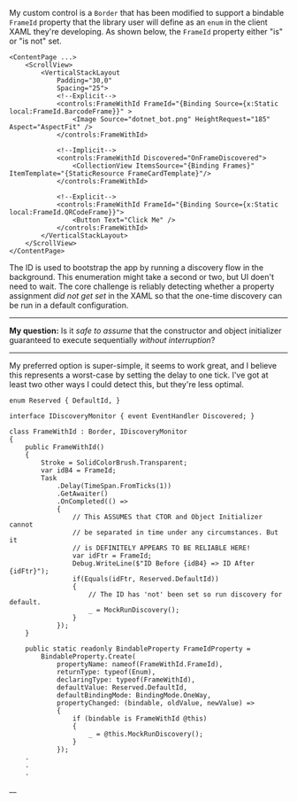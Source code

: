 My custom control is a `Border` that has been modified to support a bindable `FrameId` property that the library user will define as an `enum` in the client XAML they're developing. As shown below, the `FrameId` property either "is" or "is not" set.

```xaml
<ContentPage ...>
    <ScrollView>
        <VerticalStackLayout
            Padding="30,0"
            Spacing="25">
            <!--Explicit-->
            <controls:FrameWithId FrameId="{Binding Source={x:Static local:FrameId.BarcodeFrame}}" >                
                <Image Source="dotnet_bot.png" HeightRequest="185"  Aspect="AspectFit" />
            </controls:FrameWithId>
            
            <!--Implicit-->
            <controls:FrameWithId Discovered="OnFrameDiscovered">
                <CollectionView ItemsSource="{Binding Frames}" ItemTemplate="{StaticResource FrameCardTemplate}"/>
            </controls:FrameWithId>
                        
            <!--Explicit-->
            <controls:FrameWithId FrameId="{Binding Source={x:Static local:FrameId.QRCodeFrame}}">
                <Button Text="Click Me" />
            </controls:FrameWithId>
        </VerticalStackLayout>
    </ScrollView>  
</ContentPage> 
```

The ID is used to bootstrap the app by running a discovery flow in the background. This enumeration might take a second or two, but UI doen't need to wait. The core challenge is reliably detecting whether a property assignment _did not get set_ in the XAML so that the one-time discovery can be run in a default configuration.

___

**My question:** Is it _safe to assume_ that the constructor and object initializer guaranteed to execute sequentially _without interruption_? 
___

My preferred option is super-simple, it seems to work great, and I believe this represents a worst-case by setting the delay to one tick. I've got at least two other ways I could detect this, but they're less optimal.

```
enum Reserved { DefaultId, }

interface IDiscoveryMonitor { event EventHandler Discovered; }

class FrameWithId : Border, IDiscoveryMonitor
{
    public FrameWithId()
    {
        Stroke = SolidColorBrush.Transparent;
        var idB4 = FrameId;
        Task
            .Delay(TimeSpan.FromTicks(1))
            .GetAwaiter()
            .OnCompleted(() =>
            {
                // This ASSUMES that CTOR and Object Initializer cannot
                // be separated in time under any circumstances. But it
                // is DEFINITELY APPEARS TO BE RELIABLE HERE!
                var idFtr = FrameId;
                Debug.WriteLine($"ID Before {idB4} => ID After {idFtr}");
                if(Equals(idFtr, Reserved.DefaultId))
                {
                    // The ID has 'not' been set so run discovery for default.
                    _ = MockRunDiscovery();
                }
            });
    }

    public static readonly BindableProperty FrameIdProperty =
        BindableProperty.Create(
            propertyName: nameof(FrameWithId.FrameId),
            returnType: typeof(Enum),
            declaringType: typeof(FrameWithId),
            defaultValue: Reserved.DefaultId,
            defaultBindingMode: BindingMode.OneWay,
            propertyChanged: (bindable, oldValue, newValue) =>
            {
                if (bindable is FrameWithId @this)
                {
                    _ = @this.MockRunDiscovery();
                }
            });
    .
    .
    .
```

__

